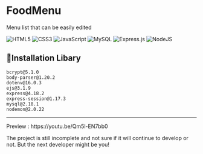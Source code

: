 # FoodMenu
Menu list that can be easily edited

![HTML5](https://img.shields.io/badge/html5-%23E34F26.svg?style=for-the-badge&logo=html5&logoColor=white)
![CSS3](https://img.shields.io/badge/css3-%231572B6.svg?style=for-the-badge&logo=css3&logoColor=white)
![JavaScript](https://img.shields.io/badge/javascript-%23323330.svg?style=for-the-badge&logo=javascript&logoColor=%23F7DF1E)
![MySQL](https://img.shields.io/badge/mysql-%2300f.svg?style=for-the-badge&logo=mysql&logoColor=white)
![Express.js](https://img.shields.io/badge/express.js-%23404d59.svg?style=for-the-badge&logo=express&logoColor=%2361DAFB)
![NodeJS](https://img.shields.io/badge/node.js-6DA55F?style=for-the-badge&logo=node.js&logoColor=white)

## 📑Installation Libary 
    bcrypt@5.1.0
    body-parser@1.20.2
    dotenv@16.0.3
    ejs@3.1.9
    express@4.18.2
    express-session@1.17.3
    mysql@2.18.1
    nodemon@2.0.22
<hr>
Preview : https://youtu.be/Qm5l-EN7bb0

The project is still incomplete and not sure if it will continue to develop or not. But the next developer might be you!

